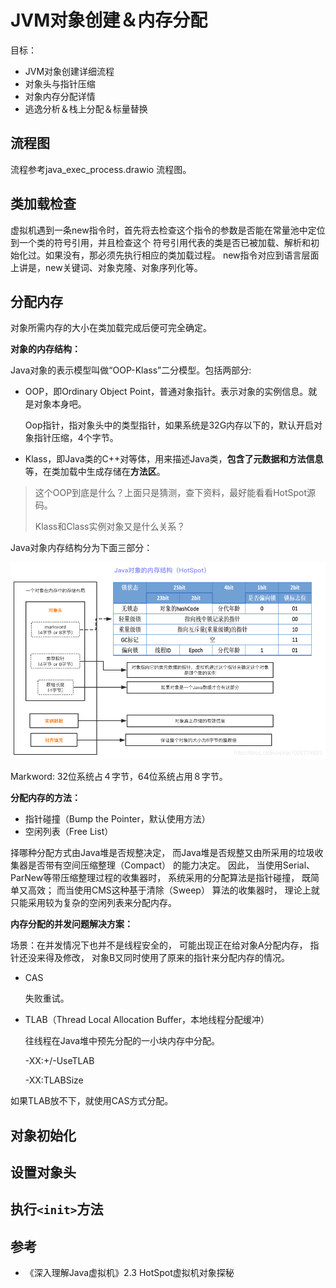 # JVM对象创建＆内存分配

目标：

+ JVM对象创建详细流程
+ 对象头与指针压缩
+ 对象内存分配详情
+ 逃逸分析＆栈上分配＆标量替换



## 流程图

流程参考java_exec_process.drawio 流程图。

## 类加载检查

虚拟机遇到一条new指令时，首先将去检查这个指令的参数是否能在常量池中定位到一个类的符号引用，并且检查这个
符号引用代表的类是否已被加载、解析和初始化过。如果没有，那必须先执行相应的类加载过程。
new指令对应到语言层面上讲是，new关键词、对象克隆、对象序列化等。

## 分配内存

对象所需内存的大小在类加载完成后便可完全确定。

**对象的内存结构：**

Java对象的表示模型叫做“OOP-Klass”二分模型。包括两部分:

+ OOP，即Ordinary Object Point，普通对象指针。表示对象的实例信息。就是对象本身吧。

  Oop指针，指对象头中的类型指针，如果系统是32G内存以下的，默认开启对象指针压缩，4个字节。

+ Klass，即Java类的C++对等体，用来描述Java类，**包含了元数据和方法信息**等，在类加载中生成存储在**方法区**。

> 这个OOP到底是什么？上面只是猜测，查下资料，最好能看看HotSpot源码。
>
> Klass和Class实例对象又是什么关系？

Java对象内存结构分为下面三部分：

![](../imgs/Java对象的内存结构HotSpot.png)

Markword: 32位系统占４字节，64位系统占用８字节。

**分配内存的方法：**

+ 指针碰撞（Bump the Pointer，默认使用方法）
+ 空闲列表（Free List）

择哪种分配方式由Java堆是否规整决定， 而Java堆是否规整又由所采用的垃圾收集器是否带有空间压缩整理（Compact） 的能力决定。 因此， 当使用Serial、 ParNew等带压缩整理过程的收集器时， 系统采用的分配算法是指针碰撞， 既简单又高效； 而当使用CMS这种基于清除（Sweep） 算法的收集器时， 理论上就只能采用较为复杂的空闲列表来分配内存。

**内存分配的并发问题解决方案：**

场景：在并发情况下也并不是线程安全的， 可能出现正在给对象A分配内存， 指针还没来得及修改， 对象B又同时使用了原来的指针来分配内存的情况。 

+ CAS 

  失败重试。

+ TLAB（Thread Local Allocation Buffer，本地线程分配缓冲）

  往线程在Java堆中预先分配的一小块内存中分配。

  ­-XX:+/-­UseTLAB

  -­XX:TLABSize 

如果TLAB放不下，就使用CAS方式分配。

## 对象初始化



## 设置对象头



## 执行`<init>`方法



## 参考

+ 《深入理解Java虚拟机》2.3 HotSpot虚拟机对象探秘

  